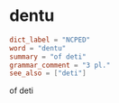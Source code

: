 # dentu

``` toml
dict_label = "NCPED"
word = "dentu"
summary = "of deti"
grammar_comment = "3 pl."
see_also = ["deti"]
```

of deti

